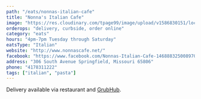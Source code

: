 ```yaml
---
path: "/eats/nonnas-italian-cafe"
title: "Nonna's Italian Cafe"
image: "https://res.cloudinary.com/tpage99/image/upload/v1586830151/local417eats/local417eatslogo.png"
orderops: "delivery, curbside, order online"
category: "eats"
hours: "4pm-7pm Tuesday through Saturday"
eatsType: "Italian"
website: "http://www.nonnascafe.net/"
facebook: "https://www.facebook.com/Nonnas-Italian-Cafe-1468883250089709"
address: "306 South Avenue Springfield, Missouri 65806"
phone: "4178311222"
tags: ["italian", "pasta"]
---
```


Delivery available via restaurant and [GrubHub](https://www.grubhub.com/restaurant/nonnas-italian-cafe-306-south-ave-springfield/790688).